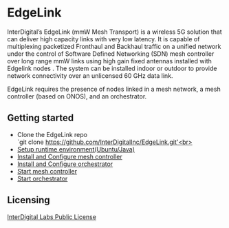 # EdgeLink

InterDigital’s EdgeLink (mmW Mesh Transport) is a wireless 5G solution that can deliver high capacity links with very low latency.  It is capable of multiplexing packetized Fronthaul and Backhaul traffic on a unified network under the control of Software Defined Networking (SDN) mesh controller over long range mmW links using high gain fixed antennas installed with Edgelink nodes .  The system can be installed indoor or outdoor to provide network connectivity over an unlicensed 60 GHz data link.

EdgeLink requires the presence of nodes linked in a mesh network, a mesh controller (based on ONOS), and an orchestrator.

## Getting started
* Clone the EdgeLink repo<br>
  `git clone https://github.com/InterDigitalInc/EdgeLink.git'<br>
* [Setup runtime environment(Ubuntu/Java)](setenv.md)
* [Install and Configure mesh controller](ONOS/onos_install.md)
* [Install and Configure orchestrator](orchestrator/orchestrator_install.md)
* [Start mesh controller](ONOS/onos_exe.md)
* [Start orchestrator](orchestrator/orchestrator_exe.md)

## Licensing
[InterDigital Labs Public License](LICENSE.md)

